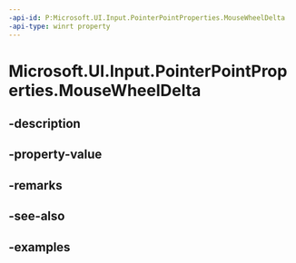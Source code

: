 ```yaml
---
-api-id: P:Microsoft.UI.Input.PointerPointProperties.MouseWheelDelta
-api-type: winrt property
---
```


# Microsoft.UI.Input.PointerPointProperties.MouseWheelDelta

<!--
public int MouseWheelDelta { get; }
-->

## -description

## -property-value

## -remarks

## -see-also

## -examples
